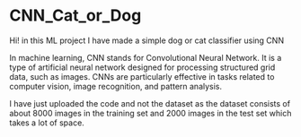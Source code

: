 # CNN_Cat_or_Dog
Hi! in this ML project I have made a simple dog or cat classifier using CNN<br/>

<p>In machine learning, CNN stands for Convolutional Neural Network. It is a type 
of artificial neural network designed for processing structured grid data, such as 
images. CNNs are particularly effective in tasks related to computer vision, image 
recognition, and pattern analysis.

I have just uploaded the code and not the dataset as the dataset consists of about
8000 images in the training set and 2000 images in the test set which takes a lot
of space.
  
</p>
